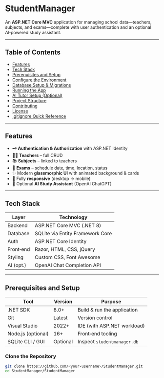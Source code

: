 # StudentManager

An **ASP.NET Core MVC** application for managing school data—teachers, subjects, and exams—complete with user authentication and an optional AI‑powered study assistant.

---

## Table of Contents
- [Features](#features)
- [Tech Stack](#tech-stack)
- [Prerequisites and Setup](#prerequisites-and-setup)
- [Configure the Environment](#configure-the-environment)
- [Database Setup & Migrations](#database-setup--migrations)
- [Running the App](#running-the-app)
- [AI Tutor Setup (Optional)](#ai-tutor-setup-optional)
- [Project Structure](#project-structure)
- [Contributing](#contributing)
- [License](#license)
- [.gitignore Quick Reference](#gitignore-quick-reference)

---

## Features
- 🗝 **Authentication & Authorization** with ASP.NET Identity  
- 👩‍🏫 **Teachers** – full CRUD  
- 📚 **Subjects** – linked to teachers  
- 📝 **Exams** – schedule date, time, location, status  
- ✨ Modern **glassmorphic UI** with animated background & cards  
- 📱 Fully **responsive** (desktop → mobile)  
- 🤖 Optional **AI Study Assistant** (OpenAI ChatGPT)  

---

## Tech Stack

| Layer     | Technology                           |
|-----------|--------------------------------------|
| Backend   | ASP.NET Core MVC (.NET 8)            |
| Database  | SQLite via Entity Framework Core     |
| Auth      | ASP.NET Core Identity                |
| Front‑end | Razor, HTML, CSS, jQuery             |
| Styling   | Custom CSS, Font Awesome             |
| AI (opt.) | OpenAI Chat Completion API           |

---

## Prerequisites and Setup

| Tool                | Version  | Purpose                        |
|---------------------|----------|--------------------------------|
| .NET SDK            | 8.0+     | Build & run the application    |
| Git                 | Latest   | Version control                |
| Visual Studio       | 2022+    | IDE (with ASP.NET workload)    |
| Node.js (optional)  | 16+      | Front‑end tooling              |
| SQLite CLI / GUI    | Optional | Inspect `studentmanager.db`     |

### Clone the Repository
```bash
git clone https://github.com/<your-username>/StudentManager.git
cd StudentManager/StudentManager

